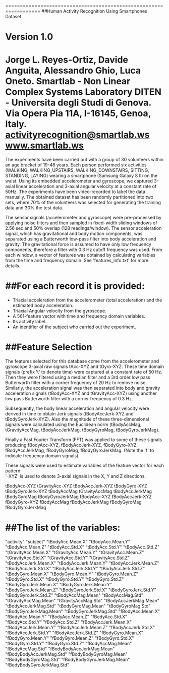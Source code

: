 ==================================================================
##Human Activity Recognition Using Smartphones Dataset

Version 1.0
==================================================================
Jorge L. Reyes-Ortiz, Davide Anguita, Alessandro Ghio, Luca Oneto.
Smartlab - Non Linear Complex Systems Laboratory
DITEN - Universitа degli Studi di Genova.
Via Opera Pia 11A, I-16145, Genoa, Italy.
activityrecognition@smartlab.ws
www.smartlab.ws
==================================================================

The experiments have been carried out with a group of 30 volunteers within an age bracket of 19-48 years. Each person performed six activities (WALKING, WALKING_UPSTAIRS, WALKING_DOWNSTAIRS, SITTING, STANDING, LAYING) wearing a smartphone (Samsung Galaxy S II) on the waist. Using its embedded accelerometer and gyroscope, we captured 3-axial linear acceleration and 3-axial angular velocity at a constant rate of 50Hz. The experiments have been video-recorded to label the data manually. The obtained dataset has been randomly partitioned into two sets, where 70% of the volunteers was selected for generating the training data and 30% the test data. 

The sensor signals (accelerometer and gyroscope) were pre-processed by applying noise filters and then sampled in fixed-width sliding windows of 2.56 sec and 50% overlap (128 readings/window). The sensor acceleration signal, which has gravitational and body motion components, was separated using a Butterworth low-pass filter into body acceleration and gravity. The gravitational force is assumed to have only low frequency components, therefore a filter with 0.3 Hz cutoff frequency was used. From each window, a vector of features was obtained by calculating variables from the time and frequency domain. See 'features_info.txt' for more details. 

##For each record it is provided:
======================================

- Triaxial acceleration from the accelerometer (total acceleration) and the estimated body acceleration.
- Triaxial Angular velocity from the gyroscope. 
- A 561-feature vector with time and frequency domain variables. 
- Its activity label. 
- An identifier of the subject who carried out the experiment.

##Feature Selection 
=================

The features selected for this database come from the accelerometer and gyroscope 3-axial raw signals tAcc-XYZ and tGyro-XYZ. These time domain signals (prefix 't' to denote time) were captured at a constant rate of 50 Hz. Then they were filtered using a median filter and a 3rd order low pass Butterworth filter with a corner frequency of 20 Hz to remove noise. Similarly, the acceleration signal was then separated into body and gravity acceleration signals (tBodyAcc-XYZ and tGravityAcc-XYZ) using another low pass Butterworth filter with a corner frequency of 0.3 Hz. 

Subsequently, the body linear acceleration and angular velocity were derived in time to obtain Jerk signals (tBodyAccJerk-XYZ and tBodyGyroJerk-XYZ). Also the magnitude of these three-dimensional signals were calculated using the Euclidean norm (tBodyAccMag, tGravityAccMag, tBodyAccJerkMag, tBodyGyroMag, tBodyGyroJerkMag). 

Finally a Fast Fourier Transform (FFT) was applied to some of these signals producing fBodyAcc-XYZ, fBodyAccJerk-XYZ, fBodyGyro-XYZ, fBodyAccJerkMag, fBodyGyroMag, fBodyGyroJerkMag. (Note the 'f' to indicate frequency domain signals). 

These signals were used to estimate variables of the feature vector for each pattern:  
'-XYZ' is used to denote 3-axial signals in the X, Y and Z directions.

tBodyAcc-XYZ
tGravityAcc-XYZ
tBodyAccJerk-XYZ
tBodyGyro-XYZ
tBodyGyroJerk-XYZ
tBodyAccMag
tGravityAccMag
tBodyAccJerkMag
tBodyGyroMag
tBodyGyroJerkMag
fBodyAcc-XYZ
fBodyAccJerk-XYZ
fBodyGyro-XYZ
fBodyAccMag
fBodyAccJerkMag
fBodyGyroMag
fBodyGyroJerkMag


##The list of the variables:
================
"activity"
"subject"
"tBodyAcc.Mean.X"
"tBodyAcc.Mean.Y"
"tBodyAcc.Mean.Z"
"tBodyAcc.Std.X"
"tBodyAcc.Std.Y"
"tBodyAcc.Std.Z"
"tGravityAcc.Mean.X"
"tGravityAcc.Mean.Y"
"tGravityAcc.Mean.Z"
"tGravityAcc.Std.X"
"tGravityAcc.Std.Y"
"tGravityAcc.Std.Z"
"tBodyAccJerk.Mean.X"
"tBodyAccJerk.Mean.Y"
"tBodyAccJerk.Mean.Z"
"tBodyAccJerk.Std.X"
"tBodyAccJerk.Std.Y"
"tBodyAccJerk.Std.Z"
"tBodyGyro.Mean.X"
"tBodyGyro.Mean.Y"
"tBodyGyro.Mean.Z"
"tBodyGyro.Std.X"
"tBodyGyro.Std.Y"
"tBodyGyro.Std.Z"
"tBodyGyroJerk.Mean.X"
"tBodyGyroJerk.Mean.Y"
"tBodyGyroJerk.Mean.Z"
"tBodyGyroJerk.Std.X"
"tBodyGyroJerk.Std.Y"
"tBodyGyroJerk.Std.Z"
"tBodyAccMag.Mean"
"tBodyAccMag.Std"
"tGravityAccMag.Mean"
"tGravityAccMag.Std"
"tBodyAccJerkMag.Mean"
"tBodyAccJerkMag.Std"
"tBodyGyroMag.Mean"
"tBodyGyroMag.Std"
"tBodyGyroJerkMag.Mean"
"tBodyGyroJerkMag.Std"
"fBodyAcc.Mean.X"
"fBodyAcc.Mean.Y"
"fBodyAcc.Mean.Z"
"fBodyAcc.Std.X"
"fBodyAcc.Std.Y"
"fBodyAcc.Std.Z"
"fBodyAccJerk.Mean.X"
"fBodyAccJerk.Mean.Y"
"fBodyAccJerk.Mean.Z"
"fBodyAccJerk.Std.X"
"fBodyAccJerk.Std.Y"
"fBodyAccJerk.Std.Z"
"fBodyGyro.Mean.X"
"fBodyGyro.Mean.Y"
"fBodyGyro.Mean.Z"
"fBodyGyro.Std.X"
"fBodyGyro.Std.Y"
"fBodyGyro.Std.Z"
"fBodyAccMag.Mean"
"fBodyAccMag.Std"
"fBodyBodyAccJerkMag.Mean"
"fBodyBodyAccJerkMag.Std"
"fBodyBodyGyroMag.Mean"
"fBodyBodyGyroMag.Std"
"fBodyBodyGyroJerkMag.Mean"
"fBodyBodyGyroJerkMag.Std"
